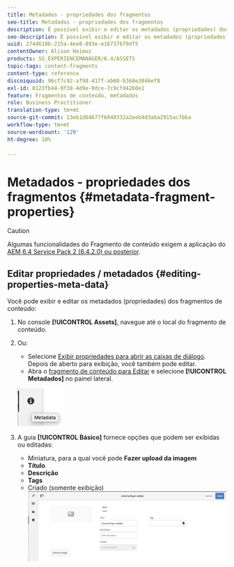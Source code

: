 ```yaml
---
title: Metadados - propriedades dos fragmentos
seo-title: Metadados - propriedades dos fragmentos
description: É possível exibir e editar os metadados (propriedades) dos fragmentos de conteúdo.
seo-description: É possível exibir e editar os metadados (propriedades) dos fragmentos de conteúdo.
uuid: 2744610b-215a-4ee8-893e-e167376f9df5
contentOwner: Alison Heimoz
products: SG_EXPERIENCEMANAGER/6.4/ASSETS
topic-tags: content-fragments
content-type: reference
discoiquuid: 96cf7c92-af98-417f-ab60-b368e3846ef8
exl-id: 0123fb44-9f38-4d9e-9dce-7c9cfd4260e1
feature: Fragmentos de conteúdo, metadados
role: Business Practitioner
translation-type: tm+mt
source-git-commit: 13eb1d64677f6940332a2eeb4d3aba2915ac7bba
workflow-type: tm+mt
source-wordcount: '129'
ht-degree: 10%

---
```


# Metadados - propriedades dos fragmentos {#metadata-fragment-properties}

>[!CAUTION]
>
>Algumas funcionalidades do Fragmento de conteúdo exigem a aplicação do [AEM 6.4 Service Pack 2 (6.4.2.0) ou posterior](/help/release-notes/sp-release-notes.md).

## Editar propriedades / metadados {#editing-properties-meta-data}

Você pode exibir e editar os metadados (propriedades) dos fragmentos de conteúdo:

1. No console **[!UICONTROL Assets]**, navegue até o local do fragmento de conteúdo.
1. Ou:

   * Selecione [Exibir propriedades para abrir as caixas de diálogo](managing-assets-touch-ui.md#editing-properties). Depois de aberto para exibição, você também pode editar.
   * Abra o [fragmento de conteúdo para Editar](content-fragments-managing.md#opening-the-fragment-editor) e selecione **[!UICONTROL Metadados]** no painel lateral.

   ![cfm-6420-06](assets/cfm-6420-06.png)

1. A guia **[!UICONTROL Básico]** fornece opções que podem ser exibidas ou editadas:

   * Miniatura, para a qual você pode **Fazer upload da imagem**
   * **Título**
   * **Descrição**
   * **Tags**
   * Criado (somente exibição)
   ![cfm-6420-07](assets/cfm-6420-07.png)
